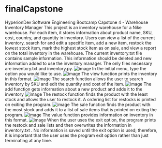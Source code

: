 # finalCapstone
HyperionDev Software Engineering Bootcamp Capstone 4 - Warehouse Inventory Manager
This project is an inventory warehouse for a Nike warehouse. For each item, it stores information about product name, SKU, cost, country, and quantity in inventory. Users can view a list of the current inventory, search for and edit a specific item, add a new item, restock the lowest stock item, mark the highest stock item as on sale, and view a report on the total inventory in the warehouse.
The current inventory.txt file contains sample information. This information should be deleted and new information added to use the inventory manager. The only files necessary are inventory.txt and inventory.py.
![image](https://user-images.githubusercontent.com/120101780/210521479-fc8812dc-5ae7-4c91-823b-7e17cc46f403.png)
In the initial menu, type the option you would like to use.
![image](https://user-images.githubusercontent.com/120101780/210521697-5988ca22-37af-46b3-90e4-6127b4c13063.png)
The view function prints the inventory in this format.
![image](https://user-images.githubusercontent.com/120101780/210522295-c595ccf3-2ed0-4d73-9af6-850c9a94cce4.png)
The search function allows the user to search inventory by SKU and edit the quantity and cost of the item.
![image](https://user-images.githubusercontent.com/120101780/210522584-1d022ecc-f7a3-4ca4-af81-da474d63c819.png)
The add function gets information about a new product and adds it to the inventory
![image](https://user-images.githubusercontent.com/120101780/210522733-acc9c16f-d4c6-498a-8d84-216191689afd.png)
The restock function finds the product with the least stock and allows the user to restock it. A ordering list for restocks is printed on exiting the program.
![image](https://user-images.githubusercontent.com/120101780/210523004-c6ce03f4-ba32-42ea-9b6f-da13c7362c14.png)
The sale function finds the product with the most stock and adds it to a list of sale items that is printed on exiting the program.
![image](https://user-images.githubusercontent.com/120101780/210523202-febfc78e-19fd-4196-97a1-e788b77d4239.png)
The value function provides information on inventory in this format.
![image](https://user-images.githubusercontent.com/120101780/210523382-0a88f6ad-650d-4358-b67c-a91267c7e651.png)
When the user uses the exit option, the program prints the restock and sale lists and then overwrites the information in inventory.txt . No information is saved until the exit option is used; therefore, it is important that the user uses the program exit option rather than just terminating at any time.
